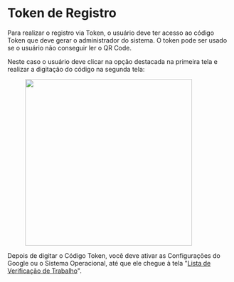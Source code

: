 # Token de Registro

Para realizar o registro via Token, o usuário deve ter acesso ao código Token que deve gerar o administrador do sistema. O token pode ser usado se o usuário não conseguir ler o QR Code.

Neste caso o usuário deve clicar na opção destacada na primeira tela e realizar a digitação do código na segunda tela:

<figure><img src="https://lh6.googleusercontent.com/20cPAfR-w-mOYh0GCkHE2P3OUPbBlkafRWCkauFG5xToIKsB7TiTRI8YT0MErtbkordhB3tX1m5gH2XfYGL9CWwp1jiHA1-DUdJuLtowjsh80U2x0spszrEgy-OmjX3DtOc5Ls182rNr" alt="" width="375"><figcaption></figcaption></figure>

Depois de digitar o Código Token, você deve ativar as Configurações do Google ou o Sistema Operacional, até que ele chegue à tela "[Lista de Verificação de Trabalho](../configuracao.md)".

